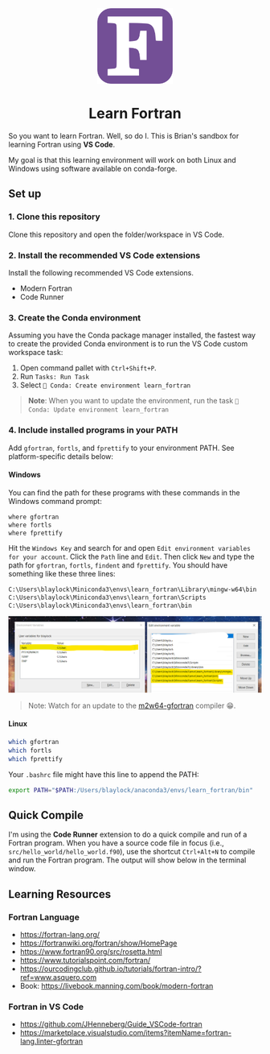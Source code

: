 <div align=center>

<img src="./images/fortran_logo.png" width=150>

# Learn Fortran

</div>

So you want to learn Fortran. Well, so do I. This is Brian's sandbox for learning Fortran using **VS Code**.

My goal is that this learning environment will work on both Linux and Windows using software available on conda-forge.

## Set up

### 1. Clone this repository

Clone this repository and open the folder/workspace in VS Code.

### 2. Install the recommended VS Code extensions

Install the following recommended VS Code extensions.

- Modern Fortran
- Code Runner

### 3. Create the Conda environment

Assuming you have the Conda package manager installed, the fastest way to create the provided Conda environment is to run the VS Code custom workspace task:

1. Open command pallet with `Ctrl+Shift+P`.
1. Run `Tasks: Run Task`
1. Select `🐍 Conda: Create environment learn_fortran`

> **Note**: When you want to update the environment, run the task `🥇 Conda: Update environment learn_fortran`

### 4. Include installed programs in your PATH

Add `gfortran`, `fortls`, and `fprettify` to your environment PATH. See platform-specific details below:

#### Windows

You can find the path for these programs with these commands in the Windows command prompt:

```batch
where gfortran
where fortls
where fprettify
```

Hit the `Windows Key` and search for and open `Edit environment variables for your account`. Click the `Path` line and `Edit`. Then click `New` and type the path for `gfortran`, `fortls`, `findent` and `fprettify`. You should have something like these three lines:

```
C:\Users\blaylock\Miniconda3\envs\learn_fortran\Library\mingw-w64\bin
C:\Users\blaylock\Miniconda3\envs\learn_fortran\Scripts
C:\Users\blaylock\Miniconda3\envs\learn_fortran\bin
```

![](images/pc_environment.png)

> Note: Watch for an update to the [m2w64-gfortran](https://github.com/msys2/MINGW-packages/discussions/12013) compiler 😁.

#### Linux

```bash
which gfortran
which fortls
which fprettify
```

Your `.bashrc` file might have this line to append the PATH:

```bash
export PATH="$PATH:/Users/blaylock/anaconda3/envs/learn_fortran/bin"
```

## Quick Compile

I'm using the **Code Runner** extension to do a quick compile and run of a Fortran program. When you have a source code file in focus (i.e., `src/hello_world/hello_world.f90`), use the shortcut `Ctrl+Alt+N` to compile and run the Fortran program. The output will show below in the terminal window.

## Learning Resources

### Fortran Language

- https://fortran-lang.org/
- https://fortranwiki.org/fortran/show/HomePage
- https://www.fortran90.org/src/rosetta.html
- https://www.tutorialspoint.com/fortran/
- https://ourcodingclub.github.io/tutorials/fortran-intro/?ref=www.asquero.com
- Book: https://livebook.manning.com/book/modern-fortran

### Fortran in VS Code

- https://github.com/JHenneberg/Guide_VSCode-fortran
- https://marketplace.visualstudio.com/items?itemName=fortran-lang.linter-gfortran

